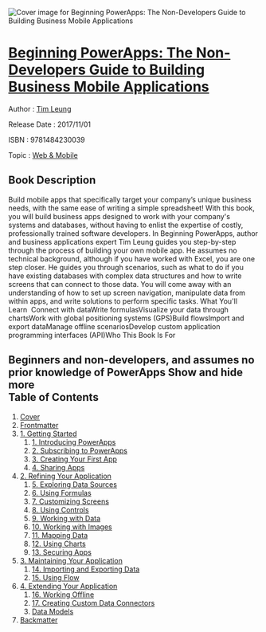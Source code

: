 ![Cover image for Beginning PowerApps: The Non-Developers Guide to Building Business Mobile Applications](https://imgdetail.ebookreading.net/cover/cover/web_mobile/EB9781484230039.jpg)

[Beginning PowerApps: The Non-Developers Guide to Building Business Mobile Applications](https://ebookreading.net/view/book/Beginning+PowerApps%3A+The+Non-Developers+Guide+to+Building+Business+Mobile+Applications-EB9781484230039_1.html "Beginning PowerApps: The Non-Developers Guide to Building Business Mobile Applications")
====================================================================================================================

Author : [Tim Leung](https://ebookreading.net/search/author/Tim+Leung)

Release Date : 2017/11/01

ISBN : 9781484230039

Topic : [Web & Mobile](https://ebookreading.net/search/category/web-mobile)

Book Description
-----------------

 Build mobile apps that specifically target your company’s unique business needs, with the same ease of writing a simple spreadsheet! With this book, you will build business apps designed to work with your company's systems and databases, without having to enlist the expertise of costly, professionally trained software developers.
In Beginning PowerApps, author and business applications expert Tim Leung guides you step-by-step through the process of building your own mobile app. He assumes no technical background, although if you have worked with Excel, you are one step closer. He guides you through scenarios, such as what to do if you have existing databases with complex data structures and how to write screens that can connect to those data. You will come away with an understanding of how to set up screen navigation, manipulate data from within apps, and write solutions to perform specific tasks.
What You'll Learn 
Connect with dataWrite formulasVisualize your data through      chartsWork with global positioning      systems (GPS)Build flowsImport and export dataManage offline scenariosDevelop custom application      programming interfaces (API)Who This Book Is For
 
Beginners and non-developers, and assumes no prior knowledge of PowerApps
        Show and hide more                
Table of Contents
-----------------

1. [Cover](https://ebookreading.net/view/book/Beginning+PowerApps%3A+The+Non-Developers+Guide+to+Building+Business+Mobile+Applications-EB9781484230039_1.html)
1. [Frontmatter](https://ebookreading.net/view/book/Beginning+PowerApps%3A+The+Non-Developers+Guide+to+Building+Business+Mobile+Applications-EB9781484230039_2.html)
1. [1. Getting Started](https://ebookreading.net/view/book/Beginning+PowerApps%3A+The+Non-Developers+Guide+to+Building+Business+Mobile+Applications-EB9781484230039_3.html)
    1. [1. Introducing PowerApps](https://ebookreading.net/view/book/Beginning+PowerApps%3A+The+Non-Developers+Guide+to+Building+Business+Mobile+Applications-EB9781484230039_4.html)
    1. [2. Subscribing to PowerApps](https://ebookreading.net/view/book/Beginning+PowerApps%3A+The+Non-Developers+Guide+to+Building+Business+Mobile+Applications-EB9781484230039_5.html)
    1. [3. Creating Your First App](https://ebookreading.net/view/book/Beginning+PowerApps%3A+The+Non-Developers+Guide+to+Building+Business+Mobile+Applications-EB9781484230039_6.html)
    1. [4. Sharing Apps](https://ebookreading.net/view/book/Beginning+PowerApps%3A+The+Non-Developers+Guide+to+Building+Business+Mobile+Applications-EB9781484230039_7.html)
1. [2. Refining Your Application](https://ebookreading.net/view/book/Beginning+PowerApps%3A+The+Non-Developers+Guide+to+Building+Business+Mobile+Applications-EB9781484230039_8.html)
    1. [5. Exploring Data Sources](https://ebookreading.net/view/book/Beginning+PowerApps%3A+The+Non-Developers+Guide+to+Building+Business+Mobile+Applications-EB9781484230039_9.html)
    1. [6. Using Formulas](https://ebookreading.net/view/book/Beginning+PowerApps%3A+The+Non-Developers+Guide+to+Building+Business+Mobile+Applications-EB9781484230039_10.html)
    1. [7. Customizing Screens](https://ebookreading.net/view/book/Beginning+PowerApps%3A+The+Non-Developers+Guide+to+Building+Business+Mobile+Applications-EB9781484230039_11.html)
    1. [8. Using Controls](https://ebookreading.net/view/book/Beginning+PowerApps%3A+The+Non-Developers+Guide+to+Building+Business+Mobile+Applications-EB9781484230039_12.html)
    1. [9. Working with Data](https://ebookreading.net/view/book/Beginning+PowerApps%3A+The+Non-Developers+Guide+to+Building+Business+Mobile+Applications-EB9781484230039_13.html)
    1. [10. Working with Images](https://ebookreading.net/view/book/Beginning+PowerApps%3A+The+Non-Developers+Guide+to+Building+Business+Mobile+Applications-EB9781484230039_14.html)
    1. [11. Mapping Data](https://ebookreading.net/view/book/Beginning+PowerApps%3A+The+Non-Developers+Guide+to+Building+Business+Mobile+Applications-EB9781484230039_15.html)
    1. [12. Using Charts](https://ebookreading.net/view/book/Beginning+PowerApps%3A+The+Non-Developers+Guide+to+Building+Business+Mobile+Applications-EB9781484230039_16.html)
    1. [13. Securing Apps](https://ebookreading.net/view/book/Beginning+PowerApps%3A+The+Non-Developers+Guide+to+Building+Business+Mobile+Applications-EB9781484230039_17.html)
1. [3. Maintaining Your Application](https://ebookreading.net/view/book/Beginning+PowerApps%3A+The+Non-Developers+Guide+to+Building+Business+Mobile+Applications-EB9781484230039_18.html)
    1. [14. Importing and Exporting Data](https://ebookreading.net/view/book/Beginning+PowerApps%3A+The+Non-Developers+Guide+to+Building+Business+Mobile+Applications-EB9781484230039_19.html)
    1. [15. Using Flow](https://ebookreading.net/view/book/Beginning+PowerApps%3A+The+Non-Developers+Guide+to+Building+Business+Mobile+Applications-EB9781484230039_20.html)
1. [4. Extending Your Application](https://ebookreading.net/view/book/Beginning+PowerApps%3A+The+Non-Developers+Guide+to+Building+Business+Mobile+Applications-EB9781484230039_21.html)
    1. [16. Working Offline](https://ebookreading.net/view/book/Beginning+PowerApps%3A+The+Non-Developers+Guide+to+Building+Business+Mobile+Applications-EB9781484230039_22.html)
    1. [17. Creating Custom Data Connectors](https://ebookreading.net/view/book/Beginning+PowerApps%3A+The+Non-Developers+Guide+to+Building+Business+Mobile+Applications-EB9781484230039_23.html)
    1. [Data Models](https://ebookreading.net/view/book/Beginning+PowerApps%3A+The+Non-Developers+Guide+to+Building+Business+Mobile+Applications-EB9781484230039_24.html)
1. [Backmatter](https://ebookreading.net/view/book/Beginning+PowerApps%3A+The+Non-Developers+Guide+to+Building+Business+Mobile+Applications-EB9781484230039_25.html)
